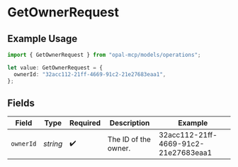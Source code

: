# GetOwnerRequest

## Example Usage

```typescript
import { GetOwnerRequest } from "opal-mcp/models/operations";

let value: GetOwnerRequest = {
  ownerId: "32acc112-21ff-4669-91c2-21e27683eaa1",
};
```

## Fields

| Field                                | Type                                 | Required                             | Description                          | Example                              |
| ------------------------------------ | ------------------------------------ | ------------------------------------ | ------------------------------------ | ------------------------------------ |
| `ownerId`                            | *string*                             | :heavy_check_mark:                   | The ID of the owner.                 | 32acc112-21ff-4669-91c2-21e27683eaa1 |